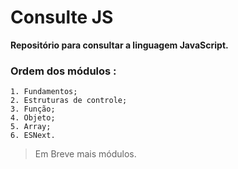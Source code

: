 # Consulte JS
**Repositório para consultar a linguagem JavaScript.**

### Ordem dos módulos : 
    1. Fundamentos;
    2. Estruturas de controle;
    3. Função;
    4. Objeto;
    5. Array;
    6. ESNext.

>Em Breve mais módulos.